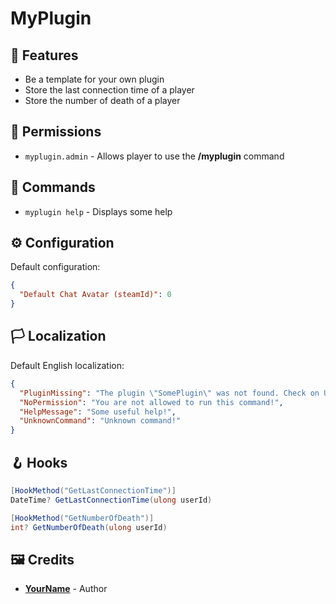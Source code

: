 # MyPlugin

## 📑 Features

- Be a template for your own plugin
- Store the last connection time of a player
- Store the number of death of a player

## 🔑 Permissions

* `myplugin.admin` - Allows player to use the **/myplugin** command

## 📝 Commands

* `myplugin help` - Displays some help

## ⚙️ Configuration

Default configuration:

```json
{
  "Default Chat Avatar (steamId)": 0
}
```

## 🏳️ Localization

Default English localization:

```json
{
  "PluginMissing": "The plugin \"SomePlugin\" was not found. Check on UMod: https://umod.org/plugins/someplugin",
  "NoPermission": "You are not allowed to run this command!",
  "HelpMessage": "Some useful help!",
  "UnknownCommand": "Unknown command!"
}
```

## 🪝 Hooks

```csharp
[HookMethod("GetLastConnectionTime")]
DateTime? GetLastConnectionTime(ulong userId)

[HookMethod("GetNumberOfDeath")]
int? GetNumberOfDeath(ulong userId)
```

## 🖼️ Credits

* **[YourName](https://github.com/YourName)** - Author